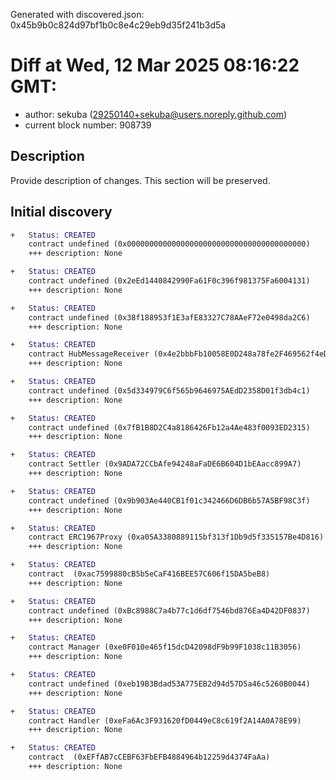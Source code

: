 Generated with discovered.json: 0x45b9b0c824d97bf1b0c8e4c29eb9d35f241b3d5a

# Diff at Wed, 12 Mar 2025 08:16:22 GMT:

- author: sekuba (<29250140+sekuba@users.noreply.github.com>)
- current block number: 908739

## Description

Provide description of changes. This section will be preserved.

## Initial discovery

```diff
+   Status: CREATED
    contract undefined (0x0000000000000000000000000000000000000000)
    +++ description: None
```

```diff
+   Status: CREATED
    contract undefined (0x2eEd1440842990Fa61F0c396f981375Fa6004131)
    +++ description: None
```

```diff
+   Status: CREATED
    contract undefined (0x38f188953f1E3afE83327C78AAeF72e0498da2C6)
    +++ description: None
```

```diff
+   Status: CREATED
    contract HubMessageReceiver (0x4e2bbbFb10058E0D248a78fe2F469562f4eDbe66)
    +++ description: None
```

```diff
+   Status: CREATED
    contract undefined (0x5d334979C6f565b9646975AEdD2358D01f3db4c1)
    +++ description: None
```

```diff
+   Status: CREATED
    contract undefined (0x7fB1B8D2C4a8186426Fb12a4Ae483f0093ED2315)
    +++ description: None
```

```diff
+   Status: CREATED
    contract Settler (0x9ADA72CCbAfe94248aFaDE6B604D1bEAacc899A7)
    +++ description: None
```

```diff
+   Status: CREATED
    contract undefined (0x9b903Ae440CB1f01c342466D6DB6b57A5BF98C3f)
    +++ description: None
```

```diff
+   Status: CREATED
    contract ERC1967Proxy (0xa05A3380889115bf313f1Db9d5f335157Be4D816)
    +++ description: None
```

```diff
+   Status: CREATED
    contract  (0xac7599880cB5b5eCaF416BEE57C606f15DA5beB8)
    +++ description: None
```

```diff
+   Status: CREATED
    contract undefined (0xBc8988C7a4b77c1d6df7546bd876Ea4D42DF0837)
    +++ description: None
```

```diff
+   Status: CREATED
    contract Manager (0xe0F010e465f15dcD42098dF9b99F1038c11B3056)
    +++ description: None
```

```diff
+   Status: CREATED
    contract undefined (0xeb19B3Bdad53A775EB2d94d57D5a46c5260B0044)
    +++ description: None
```

```diff
+   Status: CREATED
    contract Handler (0xeFa6Ac3F931620fD0449eC8c619f2A14A0A78E99)
    +++ description: None
```

```diff
+   Status: CREATED
    contract  (0xEFfAB7cCEBF63FbEFB4884964b12259d4374FaAa)
    +++ description: None
```
